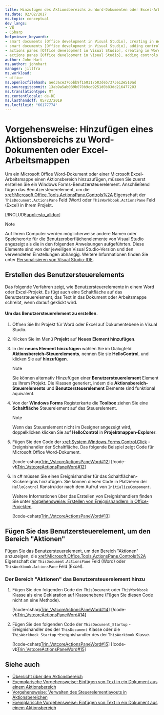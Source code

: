 ```yaml
---
title: Hinzufügen des Aktionsbereichs zu Word-Dokumenten oder Excel-Arbeitsmappen
ms.date: 02/02/2017
ms.topic: conceptual
dev_langs:
- VB
- CSharp
helpviewer_keywords:
- smart documents [Office development in Visual Studio], creating in Word
- smart documents [Office development in Visual Studio], adding controls
- actions panes [Office development in Visual Studio], creating in Word
- actions panes [Office development in Visual Studio], adding controls
author: John-Hart
ms.author: johnhart
manager: jillfra
ms.workload:
- office
ms.openlocfilehash: aed3ace3765bb9f160117503deb7373e12e510ad
ms.sourcegitcommit: 13ab9a5ab039b070b9cd9251d0b83dd216477203
ms.translationtype: MT
ms.contentlocale: de-DE
ms.lasthandoff: 05/23/2019
ms.locfileid: "66177774"
---
```

# <a name="how-to-add-an-actions-pane-to-word-documents-or-excel-workbooks"></a>Vorgehensweise: Hinzufügen eines Aktionsbereichs zu Word-Dokumenten oder Excel-Arbeitsmappen
  Um ein Microsoft Office Word-Dokument oder einer Microsoft Excel-Arbeitsmappe einen Aktionsbereich hinzuzufügen, müssen Sie zuerst erstellen Sie ein Windows Forms-Benutzersteuerelement. Anschließend fügen das Benutzersteuerelement, um die <xref:Microsoft.Office.Tools.ActionsPane.Controls%2A> Eigenschaft der `ThisDocument.ActionsPane` Feld (Wort) oder `ThisWorkbook.ActionsPane` Feld (Excel) in Ihrem Projekt.

 [!INCLUDE[appliesto_alldoc](../vsto/includes/appliesto-alldoc-md.md)]

> [!NOTE]
> Auf Ihrem Computer werden möglicherweise andere Namen oder Speicherorte für die Benutzeroberflächenelemente von Visual Studio angezeigt als die in den folgenden Anweisungen aufgeführten. Diese Elemente sind von der jeweiligen Visual Studio-Version und den verwendeten Einstellungen abhängig. Weitere Informationen finden Sie unter [Personalisieren von Visual Studio-IDE](../ide/personalizing-the-visual-studio-ide.md).

## <a name="creating-the-user-control"></a>Erstellen des Benutzersteuerelements
 Das folgende Verfahren zeigt, wie Benutzersteuerelemente in einem Word oder Excel-Projekt. Es fügt auch eine Schaltfläche auf das Benutzersteuerelement, das Text in das Dokument oder Arbeitsmappe schreibt, wenn darauf geklickt wird.

#### <a name="to-create-the-user-control"></a>Um das Benutzersteuerelement zu erstellen.

1. Öffnen Sie Ihr Projekt für Word oder Excel auf Dokumentebene in Visual Studio.

2. Klicken Sie im Menü **Projekt** auf **Neues Element hinzufügen**.

3. In der **neues Element hinzufügen** wählen Sie im Dialogfeld **Aktionsbereich-Steuerelements**, nennen Sie sie **HelloControl**, und klicken Sie auf **hinzufügen**.

    > [!NOTE]
    > Sie können alternativ Hinzufügen einer **Benutzersteuerelement** Element zu Ihrem Projekt. Die Klassen generiert, indem die **Aktionsbereich-Steuerelements** und **Benutzersteuerelement** Elemente sind funktional äquivalent.

4. Von der **Windows Forms** Registerkarte die **Toolbox** ziehen Sie eine **Schaltfläche** Steuerelement auf das Steuerelement.

    > [!NOTE]
    > Wenn das Steuerelement nicht im Designer angezeigt wird, doppelklicken klicken Sie auf **HelloControl** in **Projektmappen-Explorer**.

5. Fügen Sie den Code der <xref:System.Windows.Forms.Control.Click> -Ereignishandler der Schaltfläche. Das folgende Beispiel zeigt Code für Microsoft Office Word-Dokument.

     [!code-csharp[Trin_VstcoreActionsPaneWord#12](../vsto/codesnippet/CSharp/Trin_VstcoreActionsPaneWordCS/HelloControl.cs#12)]
     [!code-vb[Trin_VstcoreActionsPaneWord#12](../vsto/codesnippet/VisualBasic/Trin_VstcoreActionsPaneWordVB/HelloControl.vb#12)]

6. In c# müssen Sie einen Ereignishandler für das Schaltflächen-Klickereignis hinzufügen. Sie können diesen Code in Platzieren der `HelloControl` Konstruktor nach dem Aufruf von `InitializeComponent`.

     Weitere Informationen über das Erstellen von Ereignishandlern finden Sie unter [Vorgehensweise: Erstellen von Ereignishandlern in Office-Projekten](../vsto/how-to-create-event-handlers-in-office-projects.md).

     [!code-csharp[Trin_VstcoreActionsPaneWord#13](../vsto/codesnippet/CSharp/Trin_VstcoreActionsPaneWordCS/HelloControl.cs#13)]

## <a name="add-the-user-control-to-the-actions-pane"></a>Fügen Sie das Benutzersteuerelement, um den Bereich "Aktionen"
 Fügen Sie das Benutzersteuerelement, um den Bereich "Aktionen" anzuzeigen, die <xref:Microsoft.Office.Tools.ActionsPane.Controls%2A> Eigenschaft der `ThisDocument.ActionsPane` Feld (Word) oder `ThisWorkbook.ActionsPane` Feld (Excel).

### <a name="to-add-the-user-control-to-the-actions-pane"></a>Der Bereich "Aktionen" das Benutzersteuerelement hinzu

1. Fügen Sie den folgenden Code der `ThisDocument` oder `ThisWorkbook` Klasse als eine Deklaration auf Klassenebene (Fügen Sie diesen Code nicht an eine Methode).

     [!code-csharp[Trin_VstcoreActionsPaneWord#14](../vsto/codesnippet/CSharp/Trin_VstcoreActionsPaneWordCS/ThisDocument.cs#14)]
     [!code-vb[Trin_VstcoreActionsPaneWord#14](../vsto/codesnippet/VisualBasic/Trin_VstcoreActionsPaneWordVB/ThisDocument.vb#14)]

2. Fügen Sie den folgenden Code der `ThisDocument_Startup` -Ereignishandler des der `ThisDocument` Klasse oder die `ThisWorkbook_Startup` -Ereignishandler des der `ThisWorkbook` Klasse.

     [!code-csharp[Trin_VstcoreActionsPaneWord#15](../vsto/codesnippet/CSharp/Trin_VstcoreActionsPaneWordCS/ThisDocument.cs#15)]
     [!code-vb[Trin_VstcoreActionsPaneWord#15](../vsto/codesnippet/VisualBasic/Trin_VstcoreActionsPaneWordVB/ThisDocument.vb#15)]

## <a name="see-also"></a>Siehe auch
- [Übersicht über den Aktionsbereich](../vsto/actions-pane-overview.md)
- [Exemplarische Vorgehensweise: Einfügen von Text in ein Dokument aus einem Aktionsbereich](../vsto/walkthrough-inserting-text-into-a-document-from-an-actions-pane.md)
- [Vorgehensweise: Verwalten des Steuerelementlayouts in Aktionsbereichen](../vsto/how-to-manage-control-layout-on-actions-panes.md)
- [Exemplarische Vorgehensweise: Einfügen von Text in ein Dokument aus einem Aktionsbereich](../vsto/walkthrough-inserting-text-into-a-document-from-an-actions-pane.md)
